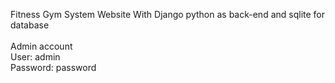 Fitness Gym System Website With Django python as back-end and sqlite for database<br><br>
Admin account<br>
User: admin<br>
Password: password
